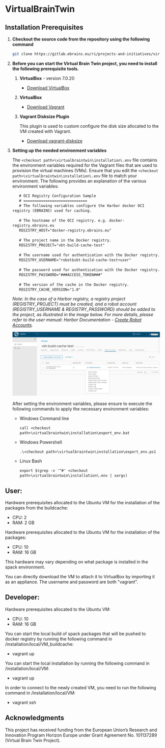 # VirtualBrainTwin

## Installation Prerequisites

1. **Checkout the source code from the repository using the following command**

    ```bash
    git clone https://gitlab.ebrains.eu/ri/projects-and-initiatives/virtualbraintwin/virtualbraintwin.git
    ```

2. **Before you can start the Virtual Brain Twin project, you need to install the following prerequisite tools.**

   1. **VirtualBox** - version 7.0.20
      - [Download VirtualBox](https://www.virtualbox.org/wiki/Downloads)

   2. **VirtualBox**
      - [Download Vagrant](https://developer.hashicorp.com/vagrant/install?product_intent=vagrant)

   3. **Vagrant Disksize Plugin**
    
       This plugin is used to custom configure the disk size allocated to the VM created with Vagrant.
      - [Download vagrant-disksize](https://github.com/sprotheroe/vagrant-disksize)
      
3. **Setting up the needed environment variables**

    The ````<checkout path>\virtualbraintwin\installation\.env```` file contains the environment variables required for the Vagrant files that are used to provision the virtual machines (VMs).
    Ensure that you edit the ````<checkout path>\virtualbraintwin\installation\.env```` file to match your environment.
    The following provides an explanation of the various environment variables:

    ````
       # OCI Registry Configuration Sample
       # =============================
       # The following variables configure the Harbor docker OCI registry (EBRAINS) used for caching.
       
       # The hostname of the OCI registry. e.g. docker-registry.ebrains.eu
       REGISTRY_HOST="docker-registry.ebrains.eu"
       
       # The project name in the Docker registry.
       REGISTRY_PROJECT="vbt-build-cache-test"
       
       # The username used for authentication with the Docker registry.
       REGISTRY_USERNAME="robot$vbt-build-cache-test+user"
       
       # The password used for authentication with the Docker registry.
       REGISTRY_PASSWORD="###ACCESS_TOKEN###"
       
       # The version of the cache in the Docker registry.
       REGISTRY_CACHE_VERSION="1.0"
    ````
    _Note: In the case of a Harbor registry, a registry project (REGISTRY_PROJECT) must be created, and a robot account (REGISTRY_USERNAME & REGISTRY_PASSWORD) should be added to the project, as illustrated in the image below. For more details, please refer to the user manual: Harbor Documentation - [Create Robot Accounts](https://goharbor.io/docs/1.10/working-with-projects/project-configuration/create-robot-accounts/)._
    
    ![screenshot](docs/resources/robot_account.png)
   
    After setting the environment variables, please ensure to execute the following commands to apply the necessary environment variables:
    - Windows Command line
      ````
      call <checkout path>\virtualbraintwin\installation\export_env.bat
      ````
    - Windows Powershell
      ````
      .\<checkout path>\virtualbraintwin\installation\export_env.ps1
      ````
    - Linux Bash
      ````
      export $(grep -v '^#' <checkout path>\virtualbraintwin\installation\.env | xargs)
      ````

## User:

Hardware prerequisites allocated to the Ubuntu VM for the installation of the packages from the buildcache:

- CPU: 2
- RAM: 2 GB

Hardware prerequisites allocated to the Ubuntu VM for the installation of the packages:

- CPU: 10
- RAM: 16 GB

This hardware may vary depending on what package is installed in the spack environment.

You can directly download the VM to attach it to VirtualBox by importing it as an appliance. The username and password are both "vagrant".

## Developer:

Hardware prerequisites allocated to the Ubuntu VM:

- CPU: 10
- RAM: 16 GB

You can start the local build of spack packages that will be pushed to docker registry by running the following command in /installation/local/VM_buildcache:
- vagrant up

You can start the local installation by running the following command in /installation/local/VM:
- vagrant up

In order to connect to the newly created VM, you need to run the following command in /installation/local/VM:
- vagrant ssh

## Acknowledgments

This project has received funding from the European Union’s Research and Innovation Program Horizon Europe under Grant Agreement No. 101137289 (Virtual Brain Twin Project).